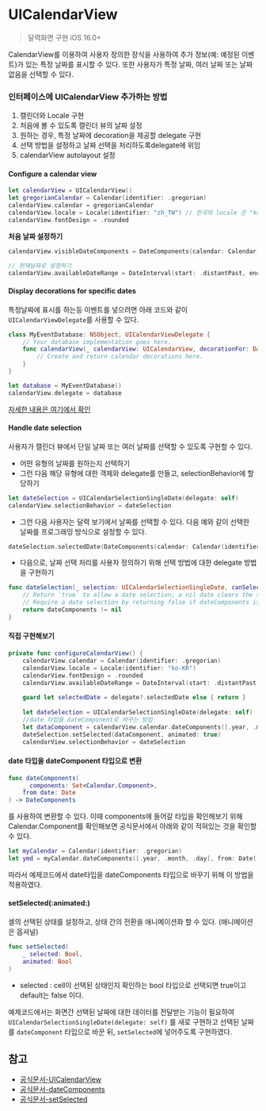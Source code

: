# UICalendarView
> 달력화면 구현
> iOS 16.0+

CalendarView를 이용하여 사용자 정의한 장식을 사용하여 추가 정보(예: 예정된 이벤트)가 있는 특정 날짜를 표시할 수 있다. 또한 사용자가 특정 날짜, 여러 날짜 또는 날짜 없음을 선택할 수 있다.

### 인터페이스에 UICalendarView 추가하는 방법

1. 캘린더와 Locale 구현
2. 처음에 볼 수 있도록 캘린더 뷰의 날짜 설정
3. 원하는 경우, 특정 날짜에 decoration을 제공할 delegate 구현
4. 선택 방법을 설정하고 날짜 선택을 처리하도록delegate에 위임
5. calendarView autolayout 설정

#### Configure a calendar view
```swift
let calendarView = UICalendarView()
let gregorianCalendar = Calendar(identifier: .gregorian)
calendarView.calendar = gregorianCalendar
calendarView.locale = Locale(identifier: "zh_TW") // 한국의 locale 은 "ko-KR" 이다.
calendarView.fontDesign = .rounded
```
**처음 날짜 설정하기**
```swift
calendarView.visibleDateComponents = DateComponents(calendar: Calendar(identifier: .gregorian), year: 2022, month: 6, day: 6) 

// 현재날짜로 설정하기
calendarView.availableDateRange = DateInterval(start: .distantPast, end: .now)
```

#### Display decorations for specific dates
특정날짜에 표시를 하는등 이벤트를 넣으려면 아래 코드와 같이 `UICalendarViewDelegate`를 사용할 수 있다.

```swift
class MyEventDatabase: NSObject, UICalendarViewDelegate {
    // Your database implementation goes here.
    func calendarView(_ calendarView: UICalendarView, decorationFor: DateComponents) -> UICalendarView.Decoration? {
        // Create and return calendar decorations here.
    }
}

let database = MyEventDatabase()
calendarView.delegate = database
```

[자세한 내용은 여기에서 확인](https://developer.apple.com/documentation/uikit/uicalendarview#3992448)

#### Handle date selection
사용자가 캘린더 뷰에서 단일 날짜 또는 여러 날짜를 선택할 수 있도록 구현할 수 있다.
- 어떤 유형의 날짜를 원하는지 선택하기
- 그런 다음 해당 유형에 대한 객체와 delegate를 만들고, selectionBehavior에 할당하기

```swift
let dateSelection = UICalendarSelectionSingleDate(delegate: self)
calendarView.selectionBehavior = dateSelection
```

- 그런 다음 사용자는 달력 보기에서 날짜를 선택할 수 있다. 다음 예와 같이 선택한 날짜를 프로그래밍 방식으로 설정할 수 있다.

```swift
dateSelection.selectedDate(DateComponents(calendar: Calendar(identifier: .gregorian), year:2022, month: 6, day: 6))
```

- 다음으로, 날짜 선택 처리를 사용자 정의하기 위해 선택 방법에 대한 delegate 방법을 구현하기

```swift
func dateSelection(_ selection: UICalendarSelectionSingleDate, canSelectDate dateComponents: DateComponents?) -> Bool {
    // Return `true` to allow a date selection; a nil date clears the selection.
    // Require a date selection by returning false if dateComponents is nil.
    return dateComponents != nil
}
```

#### 직접 구현해보기
```swift
private func configureCalendarView() {
    calendarView.calendar = Calendar(identifier: .gregorian)
    calendarView.locale = Locale(identifier: "ko-KR")
    calendarView.fontDesign = .rounded
    calendarView.availableDateRange = DateInterval(start: .distantPast, end: .now)
        
    guard let selectedDate = delegate?.selectedDate else { return }
        
    let dateSelection = UICalendarSelectionSingleDate(delegate: self)
    //date 타입을 dateComponent로 바꾸는 방법
    let dataComponent = calendarView.calendar.dateComponents([.year, .month, .day], from: selectedDate)
    dateSelection.setSelected(dataComponent, animated: true)
    calendarView.selectionBehavior = dateSelection
```
#### date 타입을 dateComponent 타입으로 변환

```swift
func dateComponents(
    _ components: Set<Calendar.Component>,
    from date: Date
) -> DateComponents
```
를 사용하여 변환할 수 있다. 이때 components에 들어갈 타입을 확인해보기 위해 Calendar.Component를 확인해보면 공식문서에서 아래와 같이 적혀있는 것을 확인할 수 있다.

```swift
let myCalendar = Calendar(identifier: .gregorian)
let ymd = myCalendar.dateComponents([.year, .month, .day], from: Date())
```

따라서 예제코드에서 date타입을 dateComponents 타입으로 바꾸기 위해 이 방법을 적용하였다.

#### setSelected(:animated:)
셀의 선택된 상태를 설정하고, 상태 간의 전환을 애니메이션화 할 수 있다. (애니메이션은 옵셔널)
```swift
func setSelected(
    _ selected: Bool,
    animated: Bool
)
```

- selected : cell이 선택된 상태인지 확인하는 bool 타입으로 선택되면 true이고 default는 false 이다.

예제코드에서는 화면간 선택된 날짜에 대한 데이터를 전달받는 기능이 필요하여 `UICalendarSelectionSingleDate(delegate: self)` 를 새로 구현하고 선택된 날짜를 `dateComponent` 타입으로 바꾼 뒤, `setSelected`에 넣어주도록 구현하였다. 

## 참고
- [공식문서-UICalendarView](https://developer.apple.com/documentation/uikit/uicalendarview#3992448)
- [공식문서-dateComponents](https://developer.apple.com/documentation/foundation/calendar/2293646-datecomponents)
- [공식문서-setSelected](https://developer.apple.com/documentation/uikit/uitableviewcell/1623255-setselected)

